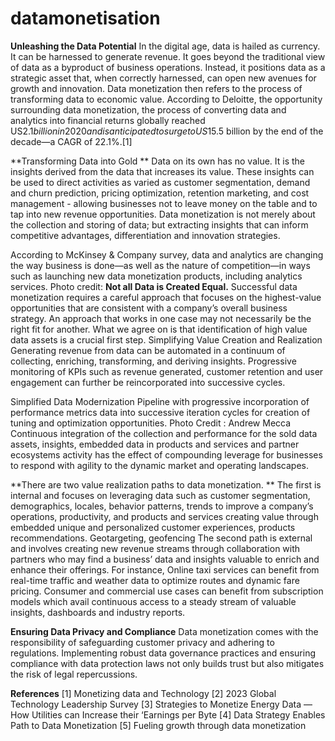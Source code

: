 # datamonetisation


**Unleashing the Data Potential**
In the digital age, data is hailed as currency. It can be harnessed to generate revenue. It goes beyond the traditional view of data as a byproduct of business operations. Instead, it positions data as a strategic asset that, when correctly harnessed, can open new avenues for growth and innovation. Data monetization then refers to the process of transforming data to economic value.
According to Deloitte, the opportunity surrounding data monetization, the process of converting data and analytics into financial returns globally reached US$2.1 billion in 2020 and is anticipated to surge to US$15.5 billion by the end of the decade—a CAGR of 22.1%.[1]

**Transforming Data into Gold
**
Data on its own has no value. It is the insights derived from the data that increases its value. These insights can be used to direct activities as varied as customer segmentation, demand and churn prediction, pricing optimization, retention marketing, and cost management - allowing businesses not to leave money on the table and to tap into new revenue opportunities.
Data monetization is not merely about the collection and storing of data; but extracting insights that can inform competitive advantages, differentiation and innovation strategies.

According to McKinsey & Company survey, data and analytics are changing the way business is done—as well as the nature of competition—in ways such as launching new data monetization products, including analytics services. Photo credit: 
**Not all Data is Created Equal.**
Successful data monetization requires a careful approach that focuses on the highest-value opportunities that are consistent with a company’s overall business strategy. An approach that works in one case may not necessarily be the right fit for another. What we agree on is that identification of high value data assets is a crucial first step.
Simplifying Value Creation and Realization
Generating revenue from data can be automated in a continuum of collecting, enriching, transforming, and deriving insights. Progressive monitoring of KPIs such as revenue generated, customer retention and user engagement can further be reincorporated into successive cycles.

Simplified Data Modernization Pipeline with progressive incorporation of performance metrics data into successive iteration cycles for creation of tuning and optimization opportunities. Photo Credit : Andrew Mecca
 Continuous integration of the collection and performance for the sold data assets, insights, embedded data in products and services and partner ecosystems activity has the effect of compounding leverage for businesses to respond with agility to the dynamic market and operating landscapes.
 
**There are two value realization paths to data monetization.
**
The first is internal and focuses on leveraging data such as customer segmentation, demographics, locales, behavior patterns, trends to improve a company’s operations, productivity, and products and services creating value through embedded unique and personalized customer experiences, products recommendations. Geotargeting, geofencing
The second path is external and involves creating new revenue streams through collaboration with partners who may find a business’ data and insights valuable to enrich and enhance their offerings. For instance, Online taxi services can benefit from real-time traffic and weather data to optimize routes and dynamic fare pricing. Consumer and commercial use cases can benefit from subscription models which avail continuous access to a steady stream of valuable insights, dashboards and industry reports.

**Ensuring Data Privacy and Compliance**
Data monetization comes with the responsibility of safeguarding customer privacy and adhering to regulations. Implementing robust data governance practices and ensuring compliance with data protection laws not only builds trust but also mitigates the risk of legal repercussions.

**References**
[1] Monetizing data and Technology
[2] 2023 Global Technology Leadership Survey
[3] Strategies to Monetize Energy Data — How Utilities can Increase their ‘Earnings per Byte
[4] Data Strategy Enables Path to Data Monetization
[5] Fueling growth through data monetization

